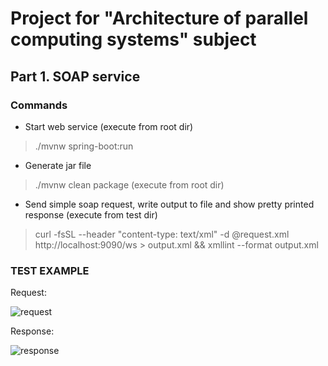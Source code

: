 # Project for "Architecture of parallel computing systems" subject
## Part 1. SOAP service

### Commands ###
* Start web service (execute from root dir)
>  ./mvnw spring-boot:run
* Generate jar file 
> ./mvnw clean package (execute from root dir)
* Send simple soap request, write output to file and show pretty printed response (execute from test dir)
> curl -fsSL --header "content-type: text/xml" -d @request.xml http://localhost:9090/ws > output.xml && xmllint --format output.xml


### TEST EXAMPLE ###
Request:

![request](https://i.postimg.cc/NMC4C4dz/carbon-7.png)

Response:

![response](https://i.postimg.cc/vTj0Tz9V/carbon-6.png)